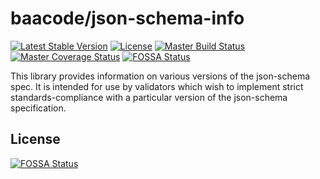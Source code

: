 # baacode/json-schema-info

[![Latest Stable Version](https://poser.pugx.org/baacode/json-schema-info/v/stable)](https://packagist.org/packages/baacode/json-schema-info)
[![License](https://poser.pugx.org/baacode/json-schema-info/license)](https://packagist.org/packages/baacode/json-schema-info)
[![Master Build Status](https://travis-ci.org/baacode/json-schema-info.svg?branch=master)](https://travis-ci.org/baacode/json-schema-info)
[![Master Coverage Status](https://coveralls.io/repos/github/baacode/json-schema-info/badge.svg?branch=master)](https://coveralls.io/github/baacode/json-schema-info?branch=master)
[![FOSSA Status](https://app.fossa.io/api/projects/git%2Bhttps%3A%2F%2Fgithub.com%2Fbaacode%2Fjson-schema-info.svg?type=shield)](https://app.fossa.io/projects/git%2Bhttps%3A%2F%2Fgithub.com%2Fbaacode%2Fjson-schema-info?ref=badge_shield)

This library provides information on various versions of the json-schema spec. It is intended for use
by validators which wish to implement strict standards-compliance with a particular version of the
json-schema specification.


## License
[![FOSSA Status](https://app.fossa.io/api/projects/git%2Bhttps%3A%2F%2Fgithub.com%2Fbaacode%2Fjson-schema-info.svg?type=large)](https://app.fossa.io/projects/git%2Bhttps%3A%2F%2Fgithub.com%2Fbaacode%2Fjson-schema-info?ref=badge_large)